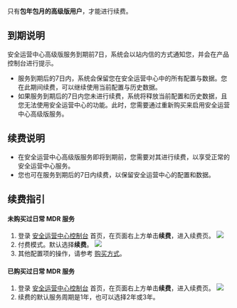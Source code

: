 只有**包年包月的高级版用户**，才能进行续费。


## 到期说明
安全运营中心高级版服务到期前7日，系统会以站内信的方式通知您，并会在产品控制台进行提示。
- 服务到期后的7日内，系统会保留您在安全运营中心中的所有配置与数据。您在此期间续费，可以继续使用当前配置与历史数据。
- 如果服务到期后的7日内您未进行续费，系统将释放当前配置和历史数据，且您无法使用安全运营中心的功能。此时，您需要通过重新购买来启用安全运营中心高级版服务。

## 续费说明
- 在安全运营中心高级版服务即将到期前，您需要对其进行续费，以享受正常的安全运营中心服务。
- 您也可在服务到期后的7日内续费，以保留安全运营中心的配置和数据。

## 续费指引
#### 未购买过日常 MDR 服务
1. 登录 [安全运营中心控制台](https://console.cloud.tencent.com/ssav2) 首页，在页面右上方单击**续费**，进入续费页。
![](https://qcloudimg.tencent-cloud.cn/raw/5e23ee94f5e41b70701e47d35ce842f8.png)
2. 付费模式。默认选择**续费**。
![](https://qcloudimg.tencent-cloud.cn/raw/a7a2a04abd98b620ff6d1bb64ca2d795.png)
3. 其他配置项的操作，请参考 [购买方式](https://cloud.tencent.com/document/product/664/41641)。


#### 已购买过日常 MDR 服务
1. 登录 [安全运营中心控制台](https://console.cloud.tencent.com/ssav2) 首页，在页面右上方单击**续费**，进入续费页。
![](https://qcloudimg.tencent-cloud.cn/raw/711ac973380e61200a86b2bd4a430a32.png)
2. 续费的默认服务周期是1年，也可以选择2年或3年。
